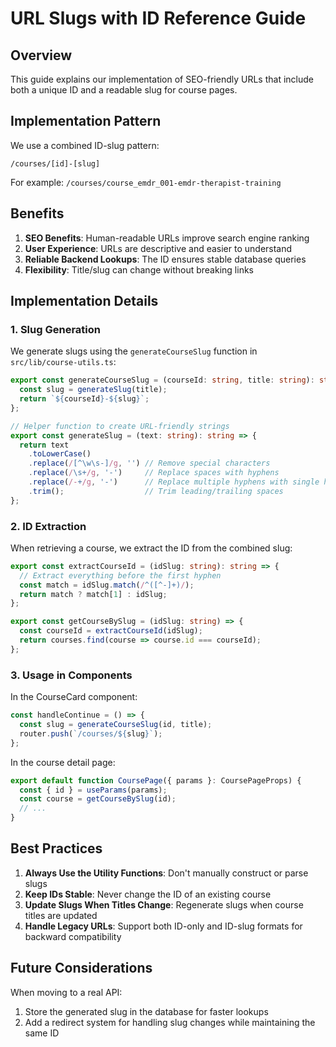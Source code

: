 # URL Slugs with ID Reference Guide

## Overview

This guide explains our implementation of SEO-friendly URLs that include both a unique ID and a readable slug for course pages.

## Implementation Pattern

We use a combined ID-slug pattern:
```
/courses/[id]-[slug]
```

For example: `/courses/course_emdr_001-emdr-therapist-training`

## Benefits

1. **SEO Benefits**: Human-readable URLs improve search engine ranking
2. **User Experience**: URLs are descriptive and easier to understand
3. **Reliable Backend Lookups**: The ID ensures stable database queries
4. **Flexibility**: Title/slug can change without breaking links

## Implementation Details

### 1. Slug Generation

We generate slugs using the `generateCourseSlug` function in `src/lib/course-utils.ts`:

```typescript
export const generateCourseSlug = (courseId: string, title: string): string => {
  const slug = generateSlug(title);
  return `${courseId}-${slug}`;
};

// Helper function to create URL-friendly strings
export const generateSlug = (text: string): string => {
  return text
    .toLowerCase()
    .replace(/[^\w\s-]/g, '') // Remove special characters
    .replace(/\s+/g, '-')     // Replace spaces with hyphens
    .replace(/-+/g, '-')      // Replace multiple hyphens with single hyphen
    .trim();                  // Trim leading/trailing spaces
};
```

### 2. ID Extraction

When retrieving a course, we extract the ID from the combined slug:

```typescript
export const extractCourseId = (idSlug: string): string => {
  // Extract everything before the first hyphen
  const match = idSlug.match(/^([^-]+)/);
  return match ? match[1] : idSlug;
};

export const getCourseBySlug = (idSlug: string) => {
  const courseId = extractCourseId(idSlug);
  return courses.find(course => course.id === courseId);
};
```

### 3. Usage in Components

In the CourseCard component:

```typescript
const handleContinue = () => {
  const slug = generateCourseSlug(id, title);
  router.push(`/courses/${slug}`);
};
```

In the course detail page:

```typescript
export default function CoursePage({ params }: CoursePageProps) {
  const { id } = useParams(params);
  const course = getCourseBySlug(id);
  // ...
}
```

## Best Practices

1. **Always Use the Utility Functions**: Don't manually construct or parse slugs
2. **Keep IDs Stable**: Never change the ID of an existing course
3. **Update Slugs When Titles Change**: Regenerate slugs when course titles are updated
4. **Handle Legacy URLs**: Support both ID-only and ID-slug formats for backward compatibility

## Future Considerations

When moving to a real API:
1. Store the generated slug in the database for faster lookups
2. Add a redirect system for handling slug changes while maintaining the same ID
